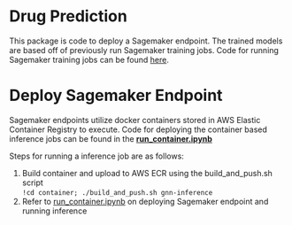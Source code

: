 # Drug Prediction
This package is code to deploy a Sagemaker endpoint. The trained models are based off of previously run Sagemaker training jobs. Code for running Sagemaker training jobs can be found [here](https://github.com/jdurago/drug_prediction_gnn).

# Deploy Sagemaker Endpoint 
Sagemaker endpoints utilize docker containers stored in AWS Elastic Container Registry to execute. Code for deploying the container based inference jobs can be found in the <b> [run_container.ipynb](./run_container.ipynb) </b>

Steps for running a inference job are as follows:
1. Build container and upload to AWS ECR using the build_and_push.sh script <br />
    `!cd container; ./build_and_push.sh gnn-inference`
3. Refer to [run_container.ipynb](./run_container.ipynb) on deploying Sagemaker endpoint and running inference


